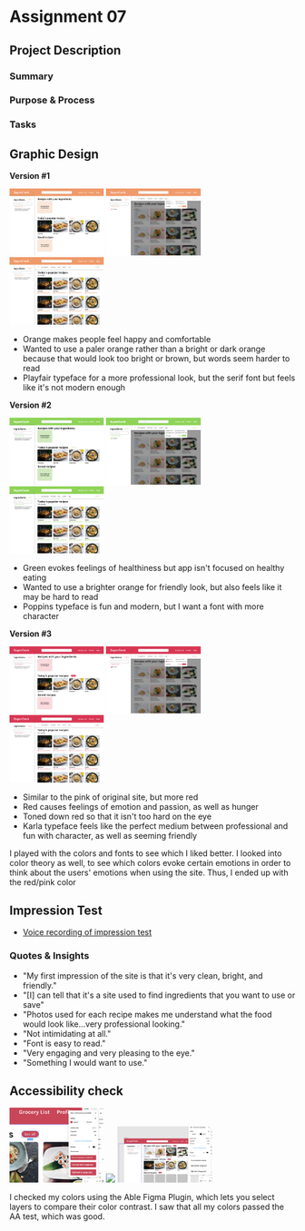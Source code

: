 # Assignment 07

## Project Description
### Summary
### Purpose & Process
### Tasks

## Graphic Design

**Version #1**

<img src="/Supercookv1-1.png" width="33%"> <img src="/Supercookv1-2.png" width="33%"> <img src="/Supercookv1-3.png" width="33%">

- Orange makes people feel happy and comfortable
- Wanted to use a paler orange rather than a bright or dark orange because that would look too bright or brown, but words seem harder to read
- Playfair typeface for a more professional look, but the serif font but feels like it's not modern enough

**Version #2**

<img src="/Supercookv2-1.png" width="33%"> <img src="/Supercookv2-2.png" width="33%"> <img src="/Supercookv2-3.png" width="33%">

- Green evokes feelings of healthiness but app isn't focused on healthy eating
- Wanted to use a brighter orange for friendly look, but also feels like it may be hard to read
- Poppins typeface is fun and modern, but I want a font with more character

**Version #3**

<img src="/Supercookv3-1.png" width="33%"> <img src="/Supercookv3-2.png" width="33%"> <img src="/Supercookv3-3.png" width="33%">

- Similar to the pink of original site, but more red
- Red causes feelings of emotion and passion, as well as hunger
- Toned down red so that it isn't too hard on the eye
- Karla typeface feels like the perfect medium between professional and fun with character, as well as seeming friendly

I played with the colors and fonts to see which I liked better. I looked into color theory as well, to see which colors evoke certain emotions in order to think about the users' emotions when using the site. Thus, I ended up with the red/pink color


## Impression Test
- [Voice recording of impression test](https://drive.google.com/file/d/15HcZ-nrOBvFgcA68gCY-Tb9Org8ImGSL/view?usp=sharing)

### Quotes & Insights
- "My first impression of the site is that it's very clean, bright, and friendly."
- "[I] can tell that it's a site used to find ingredients that you want to use or save"
- "Photos used for each recipe makes me understand what the food would look like...very professional looking."
- "Not intimidating at all."
- "Font is easy to read."
- "Very engaging and very pleasing to the eye."
- "Something I would want to use."


## Accessibility check

<img src="/SupercookAccessibility.png" width="33%"> <img src="/SupercookAccessibility-2.png" width="33%"> <img src="/SupercookAccessibility-3.png" width="33%">

I checked my colors using the Able Figma Plugin, which lets you select layers to compare their color contrast. I saw that all my colors passed the AA test, which was good.


